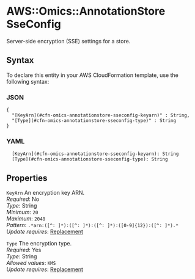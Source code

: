 # AWS::Omics::AnnotationStore SseConfig<a name="aws-properties-omics-annotationstore-sseconfig"></a>

Server\-side encryption \(SSE\) settings for a store\.

## Syntax<a name="aws-properties-omics-annotationstore-sseconfig-syntax"></a>

To declare this entity in your AWS CloudFormation template, use the following syntax:

### JSON<a name="aws-properties-omics-annotationstore-sseconfig-syntax.json"></a>

```
{
  "[KeyArn](#cfn-omics-annotationstore-sseconfig-keyarn)" : String,
  "[Type](#cfn-omics-annotationstore-sseconfig-type)" : String
}
```

### YAML<a name="aws-properties-omics-annotationstore-sseconfig-syntax.yaml"></a>

```
  [KeyArn](#cfn-omics-annotationstore-sseconfig-keyarn): String
  [Type](#cfn-omics-annotationstore-sseconfig-type): String
```

## Properties<a name="aws-properties-omics-annotationstore-sseconfig-properties"></a>

`KeyArn`  <a name="cfn-omics-annotationstore-sseconfig-keyarn"></a>
An encryption key ARN\.  
*Required*: No  
*Type*: String  
*Minimum*: `20`  
*Maximum*: `2048`  
*Pattern*: `.*arn:([^: ]*):([^: ]*):([^: ]*):([0-9]{12}):([^: ]*).*`  
*Update requires*: [Replacement](https://docs.aws.amazon.com/AWSCloudFormation/latest/UserGuide/using-cfn-updating-stacks-update-behaviors.html#update-replacement)

`Type`  <a name="cfn-omics-annotationstore-sseconfig-type"></a>
The encryption type\.  
*Required*: Yes  
*Type*: String  
*Allowed values*: `KMS`  
*Update requires*: [Replacement](https://docs.aws.amazon.com/AWSCloudFormation/latest/UserGuide/using-cfn-updating-stacks-update-behaviors.html#update-replacement)